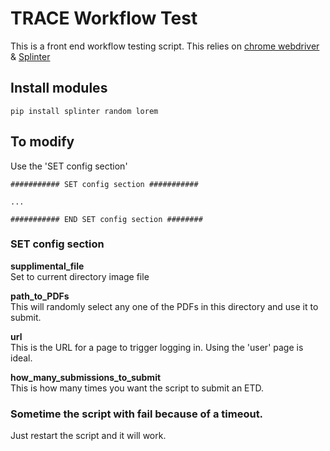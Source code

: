 # TRACE Workflow Test
This is a front end workflow testing script. This relies on [chrome webdriver](https://splinter.readthedocs.io/en/latest/drivers/chrome.html) & [Splinter](https://splinter.readthedocs.io/en/latest/)

## Install modules
```terminal
pip install splinter random lorem
```

## To modify
Use the 'SET config section'

```terminal
########### SET config section ###########

...

########### END SET config section ########
```

### SET config section

__supplimental_file__<br/>Set to current directory image file

__path_to_PDFs__<br/>This will randomly select any one of the PDFs in this directory and use it to submit.

__url__<br/>This is the URL for a page to trigger logging in. Using the 'user' page is ideal.

__how_many_submissions_to_submit__<br/>This is how many times you want the script to submit an ETD.

### Sometime the script with fail because of a timeout.
Just restart the script and it will work.
